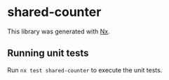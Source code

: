 # shared-counter

This library was generated with [Nx](https://nx.dev).

## Running unit tests

Run `nx test shared-counter` to execute the unit tests.
